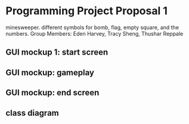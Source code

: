 # Programming Project Proposal 1
minesweeper. different symbols for bomb, flag, empty square, and the numbers.
Group Members: Eden Harvey, Tracy Sheng, Thushar Reppale

## GUI mockup 1: start screen

## GUI mockup: gameplay

## GUI mockup: end screen

## class diagram
